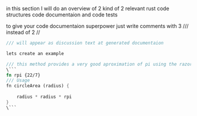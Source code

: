 in this section I will do an overview of 2 kind of 2 relevant rust code structures
code documentaion and code tests 

to give your code documentaion superpower just write comments with 3 /// instead of 2 // 

``` Rust
/// will appear as discussion text at generated documentaion

lets create an example

/// this method provides a very good aproximation of pi using the razor 22/7
\```
fn rpi {22/7}
/// Usage 
fn circleArea (radius) {
    
    radius * radius * rpi 
}
\```
```
